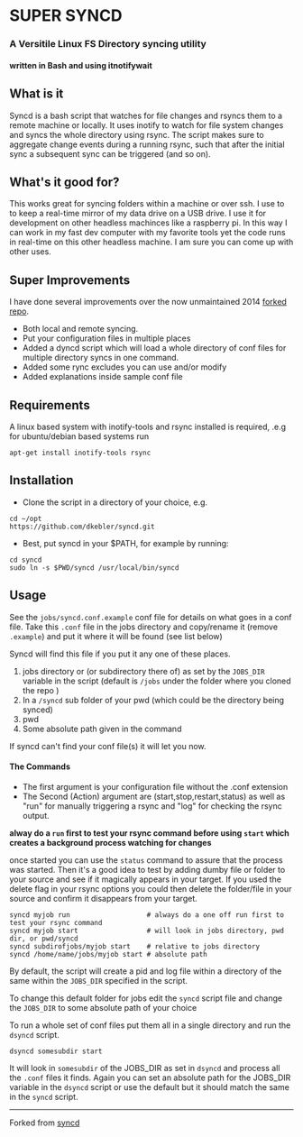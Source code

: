 # SUPER SYNCD
### A Versitile Linux FS Directory syncing utility
#### written in Bash and using itnotifywait

## What is it

Syncd is a bash script that watches for file changes and rsyncs them to a remote machine or locally. It uses inotify to watch for file system changes and syncs the whole directory using rsync. The script makes sure to aggregate change events during a running rsync, such that after the initial sync a subsequent sync can be triggered (and so on).

## What's it good for?

This works great for syncing folders within a machine or over ssh.  I use to to keep a real-time mirror of my data drive on a USB drive.  I use it for development on other headless machinces like a raspberry pi.  In this way I can work in my fast dev computer with my favorite tools yet the code runs in real-time on this other headless machine.  I am sure you can come up with other uses.

## Super Improvements

I have done several improvements over the now unmaintained 2014 [forked repo](https://github.com/drunomics/syncd).
* Both local and remote syncing.
* Put your configuration files in multiple places
* Added a dyncd script which will load a whole directory of conf files for multiple directory syncs in one command.
* Added some rync excludes you can use and/or modify
* Added explanations inside sample conf file

## Requirements

A linux based system with inotify-tools and rsync installed is required, .e.g for ubuntu/debian based systems run
```
apt-get install inotify-tools rsync
```

## Installation

* Clone the script in a directory of your choice, e.g.
```
cd ~/opt
https://github.com/dkebler/syncd.git
```
*  Best, put syncd in your $PATH, for example by running:
```
cd syncd
sudo ln -s $PWD/syncd /usr/local/bin/syncd
```

## Usage

See the `jobs/syncd.conf.example` conf file for details on what goes in a conf file.
Take this `.conf` file in the jobs directory and copy/rename it (remove `.example`) and put it where it will be found (see list below)

Syncd will find this file if you put it any one of these places.
1. jobs directory or (or subdirectory there of) as set by the `JOBS_DIR` variable in the script (default is `/jobs` under the folder where you cloned the repo )
2. In a `/syncd` sub folder of your pwd  (which could be the directory being synced)
3. pwd
4. Some absolute path given in the command

If syncd can't find your conf file(s) it will let you now.

#### The Commands
* The first argument is your configuration file without the .conf extension
* The Second (Action) argument are (start,stop,restart,status) as well as "run" for manually triggering a rsync and "log" for checking the rsync output.

**alway do a `run` first to test your rsync command before using `start` which creates a background process watching for changes**

once started you can use the `status` command to assure that the process was started.  Then it's a good idea to test by adding dumby file or folder to your source and see if it magically appears in your target.   If you used the delete flag in your rsync options you could then delete the folder/file in your source and confirm it disappears from your target.

```
syncd myjob run                   # always do a one off run first to test your rsync command
syncd myjob start                 # will look in jobs directory, pwd dir, or pwd/syncd
syncd subdirofjobs/myjob start    # relative to jobs directory
syncd /home/name/jobs/myjob start # absolute path
```

By default, the script will create a pid and log file within a directory of the same within the `JOBS_DIR` specified in the script.

To change this default folder for jobs edit the `syncd` script file and change the `JOBS_DIR` to some absolute path of your choice

To run a whole set of conf files put them all in a single directory and run the `dsyncd` script.

```
dsyncd somesubdir start
```
It will look in `somesubdir` of the JOBS_DIR as set in `dsyncd` and process all the `.conf` files it finds.  Again you can set an absolute path for the JOBS_DIR variable in the `dsyncd` script or use the default but it should match the same in the `syncd` script.

------------
Forked from [syncd](https://github.com/drunomics/syncd)
